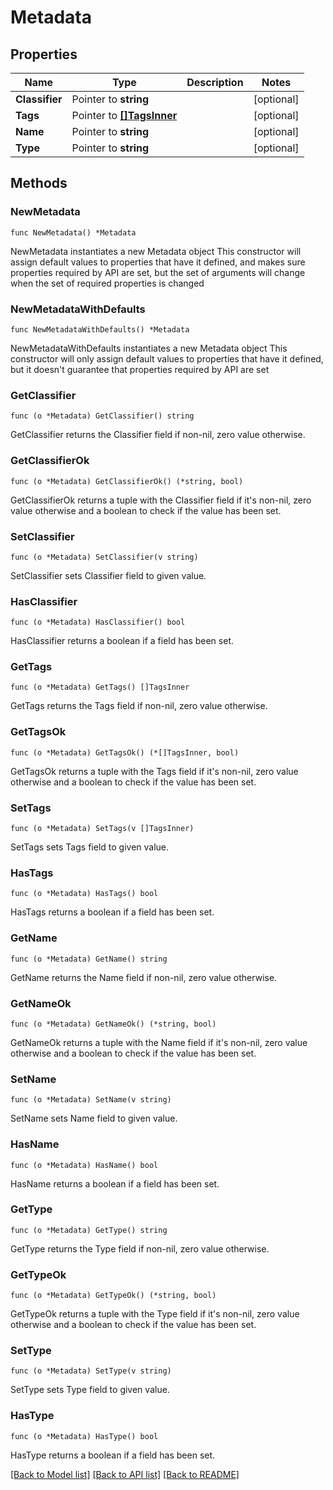 # Metadata

## Properties

Name | Type | Description | Notes
------------ | ------------- | ------------- | -------------
**Classifier** | Pointer to **string** |  | [optional] 
**Tags** | Pointer to [**[]TagsInner**](TagsInner.md) |  | [optional] 
**Name** | Pointer to **string** |  | [optional] 
**Type** | Pointer to **string** |  | [optional] 

## Methods

### NewMetadata

`func NewMetadata() *Metadata`

NewMetadata instantiates a new Metadata object
This constructor will assign default values to properties that have it defined,
and makes sure properties required by API are set, but the set of arguments
will change when the set of required properties is changed

### NewMetadataWithDefaults

`func NewMetadataWithDefaults() *Metadata`

NewMetadataWithDefaults instantiates a new Metadata object
This constructor will only assign default values to properties that have it defined,
but it doesn't guarantee that properties required by API are set

### GetClassifier

`func (o *Metadata) GetClassifier() string`

GetClassifier returns the Classifier field if non-nil, zero value otherwise.

### GetClassifierOk

`func (o *Metadata) GetClassifierOk() (*string, bool)`

GetClassifierOk returns a tuple with the Classifier field if it's non-nil, zero value otherwise
and a boolean to check if the value has been set.

### SetClassifier

`func (o *Metadata) SetClassifier(v string)`

SetClassifier sets Classifier field to given value.

### HasClassifier

`func (o *Metadata) HasClassifier() bool`

HasClassifier returns a boolean if a field has been set.

### GetTags

`func (o *Metadata) GetTags() []TagsInner`

GetTags returns the Tags field if non-nil, zero value otherwise.

### GetTagsOk

`func (o *Metadata) GetTagsOk() (*[]TagsInner, bool)`

GetTagsOk returns a tuple with the Tags field if it's non-nil, zero value otherwise
and a boolean to check if the value has been set.

### SetTags

`func (o *Metadata) SetTags(v []TagsInner)`

SetTags sets Tags field to given value.

### HasTags

`func (o *Metadata) HasTags() bool`

HasTags returns a boolean if a field has been set.

### GetName

`func (o *Metadata) GetName() string`

GetName returns the Name field if non-nil, zero value otherwise.

### GetNameOk

`func (o *Metadata) GetNameOk() (*string, bool)`

GetNameOk returns a tuple with the Name field if it's non-nil, zero value otherwise
and a boolean to check if the value has been set.

### SetName

`func (o *Metadata) SetName(v string)`

SetName sets Name field to given value.

### HasName

`func (o *Metadata) HasName() bool`

HasName returns a boolean if a field has been set.

### GetType

`func (o *Metadata) GetType() string`

GetType returns the Type field if non-nil, zero value otherwise.

### GetTypeOk

`func (o *Metadata) GetTypeOk() (*string, bool)`

GetTypeOk returns a tuple with the Type field if it's non-nil, zero value otherwise
and a boolean to check if the value has been set.

### SetType

`func (o *Metadata) SetType(v string)`

SetType sets Type field to given value.

### HasType

`func (o *Metadata) HasType() bool`

HasType returns a boolean if a field has been set.


[[Back to Model list]](../README.md#documentation-for-models) [[Back to API list]](../README.md#documentation-for-api-endpoints) [[Back to README]](../README.md)


